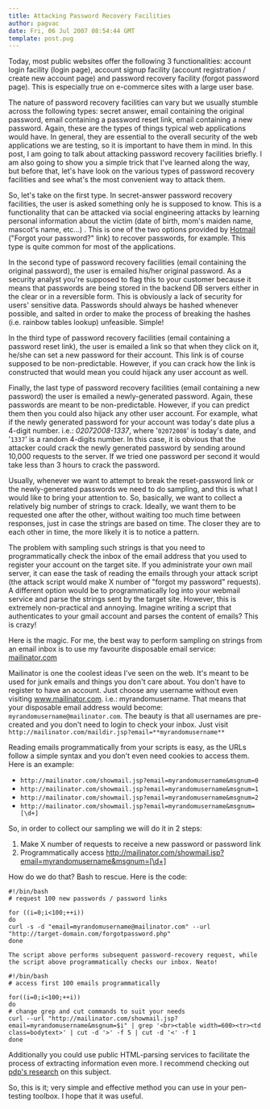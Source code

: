 ```yaml
---
title: Attacking Password Recovery Facilities
author: pagvac
date: Fri, 06 Jul 2007 08:54:44 GMT
template: post.pug
---
```


Today, most public websites offer the following 3 functionalities: account login facility (login page), account signup facility (account registration / create new account page) and password recovery facility (forgot password page). This is especially true on e-commerce sites with a large user base.

The nature of password recovery facilities can vary but we usually stumble across the following types: secret answer, email containing the original password, email containing a password reset link, email containing a new password. Again, these are the types of things typical web applications would have. In general, they are essential to the overall security of the web applications we are testing, so it is important to have them in mind. In this post, I am going to talk about attacking password recovery facilities briefly. I am also going to show you a simple trick that I've learned along the way, but before that, let's have look on the various types of password recovery facilities and see what's the most convenient way to attack them.

So, let's take on the first type. In secret-answer password recovery facilities, the user is asked something only he is supposed to know. This is a functionality that can be attacked via social engineering attacks by learning personal information about the victim (date of birth, mom's maiden name, mascot's name, etc...) . This is one of the two options provided by [Hotmail](http://www.hotmail.com/) ("Forgot your password?" link) to recover passwords, for example. This type is quite common for most of the applications.

In the second type of password recovery facilities (email containing the original password), the user is emailed his/her original password. As a security analyst you're supposed to flag this to your customer because it means that passwords are being stored in the backend DB servers either in the clear or in a reversible form. This is obviously a lack of security for users' sensitive data. Passwords should always be hashed whenever possible, and salted in order to make the process of breaking the hashes (i.e. rainbow tables lookup) unfeasible. Simple!

In the third type of password recovery facilities (email containing a password reset link), the user is emailed a link so that when they click on it, he/she can set a new password for their account. This link is of course supposed to be non-predictable. However, if you can crack how the link is constructed that would mean you could hijack any user account as well.

Finally, the last type of password recovery facilities (email containing a new password) the user is emailed a newly-generated password. Again, these passwords are meant to be non-predictable. However, if you can predict them then you could also hijack any other user account. For example, what if the newly generated password for your account was today's date plus a 4-digit number. i.e.: _02072008-1337_, where '`02072008`' is today's date, and '`1337`' is a random 4-digits number. In this case, it is obvious that the attacker could crack the newly generated password by sending around 10,000 requests to the server. If we tried one password per second it would take less than 3 hours to crack the password.

Usually, whenever we want to attempt to break the reset-password link or the newly-generated passwords we need to do sampling, and this is what I would like to bring your attention to. So, basically, we want to collect a relatively big number of strings to crack. Ideally, we want them to be requested one after the other, without waiting too much time between responses, just in case the strings are based on time. The closer they are to each other in time, the more likely it is to notice a pattern.

The problem with sampling such strings is that you need to programmatically check the inbox of the email address that you used to register your account on the target site. If you administrate your own mail server, it can ease the task of reading the emails through your attack script (the attack script would make X number of "forgot my password" requests). A different option would be to programmatically log into your webmail service and parse the strings sent by the target site. However, this is extremely non-practical and annoying. Imagine writing a script that authenticates to your gmail account and parses the content of emails? This is crazy!

Here is the magic. For me, the best way to perform sampling on strings from an email inbox is to use my favourite disposable email service: [mailinator.com](http://mailinator.com/)

Mailinator is one the coolest ideas I've seen on the web. It's meant to be used for junk emails and things you don't care about. You don't have to register to have an account. Just choose any username without even visiting www.mailinator.com. i.e.: myrandomusername. That means that your disposable email address would become: `myrandomusername@mailinator.com`. The beauty is that all usernames are pre-created and you don't need to login to check your inbox. Just visit `http://mailinator.com/maildir.jsp?email=**myrandomusername**`

Reading emails programmatically from your scripts is easy, as the URLs follow a simple syntax and you don't even need cookies to access them. Here is an example:

* `http://mailinator.com/showmail.jsp?email=myrandomusername&msgnum=0`
* `http://mailinator.com/showmail.jsp?email=myrandomusername&msgnum=1`
* `http://mailinator.com/showmail.jsp?email=myrandomusername&msgnum=2`
* `http://mailinator.com/showmail.jsp?email=myrandomusername&msgnum=[\d+]`

So, in order to collect our sampling we will do it in 2 steps:

1.  Make X number of requests to receive a new password or password link
2.  Programmatically access http://mailinator.com/showmail.jsp?email=myrandomusername&msgnum=[\d+]

How do we do that? Bash to rescue. Here is the code:

    #!/bin/bash
    # request 100 new passwords / password links

    for ((i=0;i<100;++i))
    do
    curl -s -d "email=myrandomusername@mailinator.com" --url "http://target-domain.com/forgotpassword.php"
    done

    The script above performs subsequent password-recovery request, while the script above programmatically checks our inbox. Neato!

    #!/bin/bash
    # access first 100 emails programmatically

    for((i=0;i<100;++i))
    do
    # change grep and cut commands to suit your needs
    curl --url "http://mailinator.com/showmail.jsp?email=myrandomusername&msgnum=$i" | grep '<br><table width=600><tr><td class=bodytext>' | cut -d '>' -f 5 | cut -d '<' -f 1
    done

Additionally you could use public HTML-parsing services to facilitate the process of extracting information even more. I recommend checking out [pdp's research](/blog/6th-owasp-conference/) on this subject.

So, this is it; very simple and effective method you can use in your pen-testing toolbox. I hope that it was useful.
